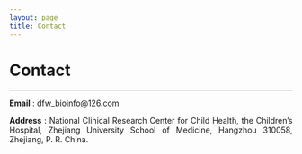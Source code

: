 ```yaml
---
layout: page
title: Contact
---
```

<style>
p {
    text-align: justify;
}
</style>

<div class="container-lg">
    <div class="row">
        <div class="col-lg-12">
            <h1>Contact</h1>
            <hr/>
        </div>
    </div>
</div>


**Email** : [dfw_bioinfo@126.com](mailto:dfw_bioinfo@126.com)

**Address** : National Clinical Research Center for Child Health, the Children’s Hospital, Zhejiang University School of Medicine, Hangzhou 310058, Zhejiang, P. R. China.
